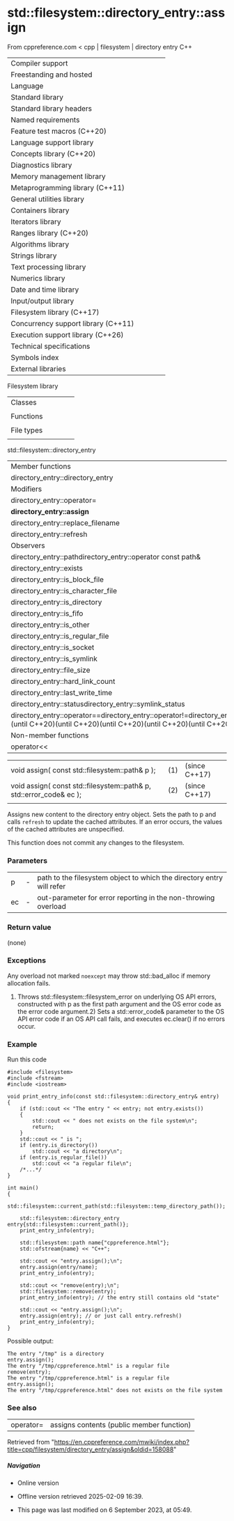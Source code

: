 # std::filesystem::directory_entry::assign

From cppreference.com
< cpp‎ | filesystem‎ | directory entry
C++

|  |  |  |  |  |
| --- | --- | --- | --- | --- |
| Compiler support | | | | |
| Freestanding and hosted | | | | |
| Language | | | | |
| Standard library | | | | |
| Standard library headers | | | | |
| Named requirements | | | | |
| Feature test macros (C++20) | | | | |
| Language support library | | | | |
| Concepts library (C++20) | | | | |
| Diagnostics library | | | | |
| Memory management library | | | | |
| Metaprogramming library (C++11) | | | | |
| General utilities library | | | | |
| Containers library | | | | |
| Iterators library | | | | |
| Ranges library (C++20) | | | | |
| Algorithms library | | | | |
| Strings library | | | | |
| Text processing library | | | | |
| Numerics library | | | | |
| Date and time library | | | | |
| Input/output library | | | | |
| Filesystem library (C++17) | | | | |
| Concurrency support library (C++11) | | | | |
| Execution support library (C++26) | | | | |
| Technical specifications | | | | |
| Symbols index | | | | |
| External libraries | | | | |

Filesystem library

|  |  |  |  |  |
| --- | --- | --- | --- | --- |
| Classes | | | | |
| |  |  |  |  |  | | --- | --- | --- | --- | --- | | filesystem::path | | | | | | filesystem::filesystem_error | | | | | | filesystem::directory_entry | | | | | | filesystem::directory_iterator | | | | | | filesystem::recursive_directory_iterator | | | | | | filesystem::file_status | | | | | | filesystem::space_info | | | | | | |  |  |  |  |  | | --- | --- | --- | --- | --- | | filesystem::file_type | | | | | | filesystem::file_time_type | | | | | | filesystem::perms | | | | | | filesystem::perm_options | | | | | | filesystem::copy_options | | | | | | filesystem::directory_options | | | | | |
| Functions | | | | |
| |  |  |  |  |  | | --- | --- | --- | --- | --- | | filesystem::absolute | | | | | | filesystem::canonicalfilesystem::weakly_canonical | | | | | | filesystem::relativefilesystem::proximate | | | | | | filesystem::copy | | | | | | filesystem::copy_file | | | | | | filesystem::copy_symlink | | | | | | filesystem::create_directory filesystem::create_directories | | | | | | filesystem::create_hard_link | | | | | | filesystem::create_symlink filesystem::create_directory_symlink | | | | | | filesystem::current_path | | | | | | filesystem::temp_directory_path | | | | | | |  |  |  |  |  | | --- | --- | --- | --- | --- | | filesystem::exists | | | | | | filesystem::equivalent | | | | | | filesystem::file_size | | | | | | filesystem::hard_link_count | | | | | | filesystem::last_write_time | | | | | | filesystem::permissions | | | | | | filesystem::read_symlink | | | | | | filesystem::remove filesystem::remove_all | | | | | | filesystem::rename | | | | | | filesystem::resize_file | | | | | | filesystem::space | | | | | | filesystem::status filesystem::symlink_status | | | | | |
| File types | | | | |
| |  |  |  |  |  | | --- | --- | --- | --- | --- | | filesystem::is_block_file | | | | | | filesystem::is_character_file | | | | | | filesystem::is_directory | | | | | | filesystem::is_empty | | | | | | filesystem::status_known | | | | | | |  |  |  |  |  | | --- | --- | --- | --- | --- | | filesystem::is_fifo | | | | | | filesystem::is_other | | | | | | filesystem::is_regular_file | | | | | | filesystem::is_socket | | | | | | filesystem::is_symlink | | | | | |

std::filesystem::directory_entry

|  |  |  |  |  |
| --- | --- | --- | --- | --- |
| Member functions | | | | |
| directory_entry::directory_entry | | | | |
| Modifiers | | | | |
| directory_entry::operator= | | | | |
| ****directory_entry::assign**** | | | | |
| directory_entry::replace_filename | | | | |
| directory_entry::refresh | | | | |
| Observers | | | | |
| directory_entry::pathdirectory_entry::operator const path& | | | | |
| directory_entry::exists | | | | |
| directory_entry::is_block_file | | | | |
| directory_entry::is_character_file | | | | |
| directory_entry::is_directory | | | | |
| directory_entry::is_fifo | | | | |
| directory_entry::is_other | | | | |
| directory_entry::is_regular_file | | | | |
| directory_entry::is_socket | | | | |
| directory_entry::is_symlink | | | | |
| directory_entry::file_size | | | | |
| directory_entry::hard_link_count | | | | |
| directory_entry::last_write_time | | | | |
| directory_entry::statusdirectory_entry::symlink_status | | | | |
| directory_entry::operator==directory_entry::operator!=directory_entry::operator<directory_entry::operator>directory_entry::operator<=directory_entry::operator>=directory_entry::operator<=>(until C++20)(until C++20)(until C++20)(until C++20)(until C++20)(C++20) | | | | |
| Non-member functions | | | | |
| operator<< | | | | |

|  |  |  |
| --- | --- | --- |
| void assign( const std::filesystem::path& p ); | (1) | (since C++17) |
| void assign( const std::filesystem::path& p, std::error_code& ec ); | (2) | (since C++17) |
|  |  |  |

Assigns new content to the directory entry object. Sets the path to p and calls `refresh` to update the cached attributes. If an error occurs, the values of the cached attributes are unspecified.

This function does not commit any changes to the filesystem.

### Parameters

|  |  |  |
| --- | --- | --- |
| p | - | path to the filesystem object to which the directory entry will refer |
| ec | - | out-parameter for error reporting in the non-throwing overload |

### Return value

(none)

### Exceptions

Any overload not marked `noexcept` may throw std::bad_alloc if memory allocation fails.

1) Throws std::filesystem::filesystem_error on underlying OS API errors, constructed with p as the first path argument and the OS error code as the error code argument.2) Sets a std::error_code& parameter to the OS API error code if an OS API call fails, and executes ec.clear() if no errors occur.

### Example

Run this code

```
#include <filesystem>
#include <fstream>
#include <iostream>
 
void print_entry_info(const std::filesystem::directory_entry& entry)
{
    if (std::cout << "The entry " << entry; not entry.exists())
    {
        std::cout << " does not exists on the file system\n";
        return;
    }
    std::cout << " is ";
    if (entry.is_directory())
        std::cout << "a directory\n";
    if (entry.is_regular_file())
        std::cout << "a regular file\n";
    /*...*/
}
 
int main()
{
    std::filesystem::current_path(std::filesystem::temp_directory_path());
 
    std::filesystem::directory_entry entry{std::filesystem::current_path()};
    print_entry_info(entry);
 
    std::filesystem::path name{"cppreference.html"};
    std::ofstream{name} << "C++";
 
    std::cout << "entry.assign();\n";
    entry.assign(entry/name);
    print_entry_info(entry);
 
    std::cout << "remove(entry);\n";
    std::filesystem::remove(entry);
    print_entry_info(entry); // the entry still contains old "state"
 
    std::cout << "entry.assign();\n";
    entry.assign(entry); // or just call entry.refresh()
    print_entry_info(entry);
}

```

Possible output:

```
The entry "/tmp" is a directory
entry.assign();
The entry "/tmp/cppreference.html" is a regular file
remove(entry);
The entry "/tmp/cppreference.html" is a regular file
entry.assign();
The entry "/tmp/cppreference.html" does not exists on the file system

```

### See also

|  |  |
| --- | --- |
| operator= | assigns contents   (public member function) |

Retrieved from "<https://en.cppreference.com/mwiki/index.php?title=cpp/filesystem/directory_entry/assign&oldid=158088>"

##### Navigation

- Online version
- Offline version retrieved 2025-02-09 16:39.

- This page was last modified on 6 September 2023, at 05:49.